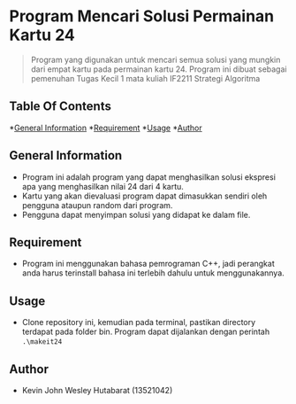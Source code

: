 # Program Mencari Solusi Permainan Kartu 24

> Program yang digunakan untuk mencari semua solusi yang mungkin dari empat kartu pada permainan kartu 24. Program ini dibuat sebagai pemenuhan Tugas Kecil 1 mata kuliah IF2211 Strategi Algoritma

## Table Of Contents
*[General Information](#general-information)
*[Requirement](#requirement)
*[Usage](#usage)
*[Author](#author)

## General Information
- Program ini adalah program yang dapat menghasilkan solusi ekspresi apa yang menghasilkan nilai 24 dari 4 kartu.
- Kartu yang akan dievaluasi program dapat dimasukkan sendiri oleh pengguna ataupun random dari program.
- Pengguna dapat menyimpan solusi yang didapat ke dalam file.

## Requirement
- Program ini menggunakan bahasa pemrograman C++, jadi perangkat anda harus terinstall bahasa ini terlebih dahulu untuk menggunakannya.

## Usage
- Clone repository ini, kemudian pada terminal, pastikan directory terdapat pada folder bin. Program dapat dijalankan dengan perintah `.\makeit24`

## Author
- Kevin John Wesley Hutabarat (13521042)